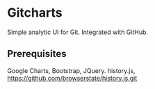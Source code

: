 # Gitcharts

Simple analytic UI for Git. Integrated with GitHub.

## Prerequisites

Google Charts, Bootstrap, JQuery.
history.js, https://github.com/browserstate/history.js.git
